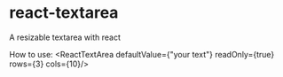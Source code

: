 # react-textarea
A resizable textarea with react

How to use:
<ReactTextArea defaultValue={"your text"} readOnly={true} rows={3} cols={10}/>
